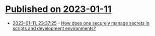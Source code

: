 # [Published on 2023-01-11](index.md)

* [2023-01-11, 23:37:25](https://lobste.rs/s/wi1r4a/how_does_one_securely_manage_secrets) - [How does one securely manage secrets in scripts and development environments?](https://lobste.rs/s/wi1r4a/how_does_one_securely_manage_secrets)
